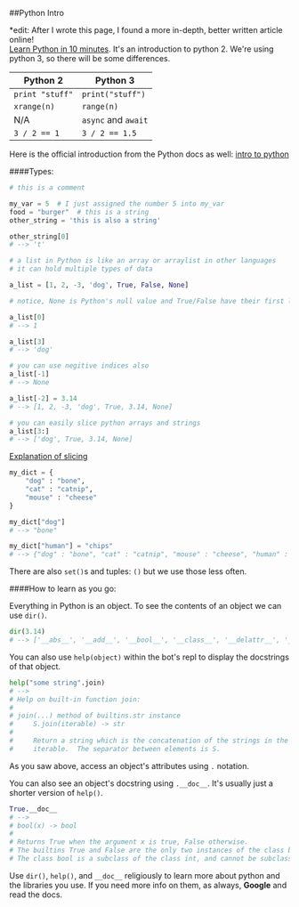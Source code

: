 ##Python Intro

*edit:
After I wrote this page, I found a more in-depth, better written article online!  
[Learn Python in 10 minutes](https://www.stavros.io/tutorials/python/).   It's an introduction to python 2. We're using python 3, so there will be some differences.  

| Python 2 | Python 3 |
| -------- | -------- |
| `print "stuff"` | `print("stuff")` |
| `xrange(n)` | `range(n)` |
| N/A | `async` and `await` |
| `3 / 2 == 1` | `3 / 2 == 1.5` |  

Here is the official introduction from the Python docs as well: [intro to python](https://docs.python.org/3.5/tutorial/introduction.html)

####Types:  
```py
# this is a comment

my_var = 5  # I just assigned the number 5 into my_var
food = "burger"  # this is a string
other_string = 'this is also a string'

other_string[0]
# --> 't'

# a list in Python is like an array or arraylist in other languages
# it can hold multiple types of data

a_list = [1, 2, -3, 'dog', True, False, None]

# notice, None is Python's null value and True/False have their first letter capitalized

a_list[0]
# --> 1

a_list[3]
# --> 'dog'

# you can use negitive indices also
a_list[-1]
# --> None

a_list[-2] = 3.14
# --> [1, 2, -3, 'dog', True, 3.14, None]

# you can easily slice python arrays and strings
a_list[3:]
# --> ['dog', True, 3.14, None]

```
[Explanation of slicing](http://stackoverflow.com/questions/509211/explain-pythons-slice-notation)

```py
my_dict = {
	"dog" : "bone",
	"cat" : "catnip",
	"mouse" : "cheese"
}

my_dict["dog"]
# --> "bone"

my_dict["human"] = "chips"
# --> {"dog" : "bone", "cat" : "catnip", "mouse" : "cheese", "human" : "chips"}

```
There are also `set()`s and tuples: `()` but we use those less often.

####How to learn as you go:

Everything in Python is an object. To see the contents of an object we can use `dir()`.

```py
dir(3.14)
# --> ['__abs__', '__add__', '__bool__', '__class__', '__delattr__', '__dir__', '__divmod__', '__doc__', '__eq__', '__float__', '__floordiv__', '__format__', '__ge__', '__getattribute__', '__getformat__', '__getnewargs__', '__gt__', '__hash__', '__init__', '__int__', '__le__', '__lt__', '__mod__', '__mul__', '__ne__', '__neg__', '__new__', '__pos__', '__pow__', '__radd__', '__rdivmod__', '__reduce__', '__reduce_ex__', '__repr__', '__rfloordiv__', '__rmod__', '__rmul__', '__round__', '__rpow__', '__rsub__', '__rtruediv__', '__setattr__', '__setformat__', '__sizeof__', '__str__', '__sub__', '__subclasshook__', '__truediv__', '__trunc__', 'as_integer_ratio', 'conjugate', 'fromhex', 'hex', 'imag', 'is_integer', 'real']
```

You can also use `help(object)` within the bot's repl to display the docstrings of that object.
```py
help("some string".join)
# -->
# Help on built-in function join:
#
# join(...) method of builtins.str instance
#     S.join(iterable) -> str
#
#     Return a string which is the concatenation of the strings in the
#     iterable.  The separator between elements is S.
```

As you saw above, access an object's attributes using `.` notation.

You can also see an object's docstring using `.__doc__`. It's usually just a shorter version of `help()`.

```py
True.__doc__
# -->
# bool(x) -> bool
#
# Returns True when the argument x is true, False otherwise.
# The builtins True and False are the only two instances of the class bool.
# The class bool is a subclass of the class int, and cannot be subclassed.
```

Use `dir()`, `help()`, and `__doc__` religiously to learn more about python and the libraries you use. If you need more info on them, as always, **Google** and read the docs.

